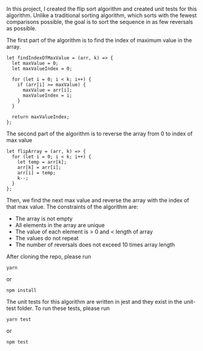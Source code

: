 In this project, I created the flip sort algorithm and created unit tests for this algorithm. Unlike a traditional sorting algorithm, which sorts with the fewest comparisons possible, the goal is to sort the sequence in as few reversals as possible.

The first part of the algorithm is to find the index of maximum value in the array.
```
let findIndexOfMaxValue = (arr, k) => {
  let maxValue = 0;
  let maxValueIndex = 0;

  for (let i = 0; i < k; i++) {
    if (arr[i] >= maxValue) {
      maxValue = arr[i];
      maxValueIndex = i;
    }
  }

  return maxValueIndex;
};
```

The second part of the algorithm is to reverse the array from 0 to index of max value
```
let flipArray = (arr, k) => {
  for (let i = 0; i < k; i++) {
    let temp = arr[k];
    arr[k] = arr[i];
    arr[i] = temp;
    k--;
  }
};
```
Then, we find the next max value and reverse the array with the index of that max value.
The constraints of the algorithm are:
* The array is not empty
* All elements in the array are unique
* The value of each element is > 0 and < length of array
* The values do not repeat
* The number of reversals does not exceed 10 times array length

After cloning the repo, please run
```
yarn
```
or
```
npm install
```

The unit tests for this algorithm are written in jest and they exist in the unit-test folder.
To run these tests, please run
```
yarn test
```
or
```
npm test
```
